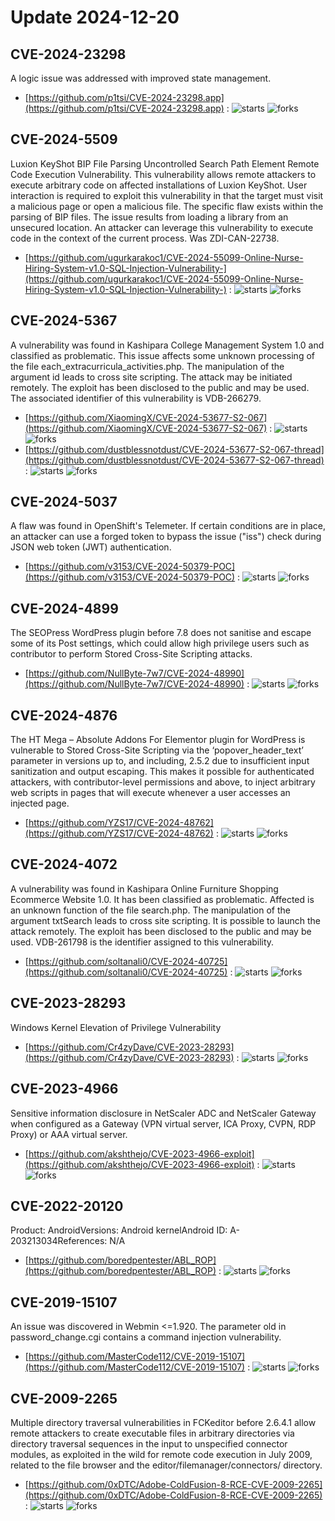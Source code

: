 # Update 2024-12-20
## CVE-2024-23298
 A logic issue was addressed with improved state management.

- [https://github.com/p1tsi/CVE-2024-23298.app](https://github.com/p1tsi/CVE-2024-23298.app) :  ![starts](https://img.shields.io/github/stars/p1tsi/CVE-2024-23298.app.svg) ![forks](https://img.shields.io/github/forks/p1tsi/CVE-2024-23298.app.svg)


## CVE-2024-5509
 Luxion KeyShot BIP File Parsing Uncontrolled Search Path Element Remote Code Execution Vulnerability. This vulnerability allows remote attackers to execute arbitrary code on affected installations of Luxion KeyShot. User interaction is required to exploit this vulnerability in that the target must visit a malicious page or open a malicious file. The specific flaw exists within the parsing of BIP files. The issue results from loading a library from an unsecured location. An attacker can leverage this vulnerability to execute code in the context of the current process. Was ZDI-CAN-22738.

- [https://github.com/ugurkarakoc1/CVE-2024-55099-Online-Nurse-Hiring-System-v1.0-SQL-Injection-Vulnerability-](https://github.com/ugurkarakoc1/CVE-2024-55099-Online-Nurse-Hiring-System-v1.0-SQL-Injection-Vulnerability-) :  ![starts](https://img.shields.io/github/stars/ugurkarakoc1/CVE-2024-55099-Online-Nurse-Hiring-System-v1.0-SQL-Injection-Vulnerability-.svg) ![forks](https://img.shields.io/github/forks/ugurkarakoc1/CVE-2024-55099-Online-Nurse-Hiring-System-v1.0-SQL-Injection-Vulnerability-.svg)


## CVE-2024-5367
 A vulnerability was found in Kashipara College Management System 1.0 and classified as problematic. This issue affects some unknown processing of the file each_extracurricula_activities.php. The manipulation of the argument id leads to cross site scripting. The attack may be initiated remotely. The exploit has been disclosed to the public and may be used. The associated identifier of this vulnerability is VDB-266279.

- [https://github.com/XiaomingX/CVE-2024-53677-S2-067](https://github.com/XiaomingX/CVE-2024-53677-S2-067) :  ![starts](https://img.shields.io/github/stars/XiaomingX/CVE-2024-53677-S2-067.svg) ![forks](https://img.shields.io/github/forks/XiaomingX/CVE-2024-53677-S2-067.svg)
- [https://github.com/dustblessnotdust/CVE-2024-53677-S2-067-thread](https://github.com/dustblessnotdust/CVE-2024-53677-S2-067-thread) :  ![starts](https://img.shields.io/github/stars/dustblessnotdust/CVE-2024-53677-S2-067-thread.svg) ![forks](https://img.shields.io/github/forks/dustblessnotdust/CVE-2024-53677-S2-067-thread.svg)


## CVE-2024-5037
 A flaw was found in OpenShift's Telemeter. If certain conditions are in place, an attacker can use a forged token to bypass the issue (&quot;iss&quot;) check during JSON web token (JWT) authentication.

- [https://github.com/v3153/CVE-2024-50379-POC](https://github.com/v3153/CVE-2024-50379-POC) :  ![starts](https://img.shields.io/github/stars/v3153/CVE-2024-50379-POC.svg) ![forks](https://img.shields.io/github/forks/v3153/CVE-2024-50379-POC.svg)


## CVE-2024-4899
 The SEOPress WordPress plugin before 7.8 does not sanitise and escape some of its Post settings, which could allow high privilege users such as contributor to perform Stored Cross-Site Scripting attacks.

- [https://github.com/NullByte-7w7/CVE-2024-48990](https://github.com/NullByte-7w7/CVE-2024-48990) :  ![starts](https://img.shields.io/github/stars/NullByte-7w7/CVE-2024-48990.svg) ![forks](https://img.shields.io/github/forks/NullByte-7w7/CVE-2024-48990.svg)


## CVE-2024-4876
 The HT Mega &#8211; Absolute Addons For Elementor plugin for WordPress is vulnerable to Stored Cross-Site Scripting via the &#8216;popover_header_text&#8217; parameter in versions up to, and including, 2.5.2 due to insufficient input sanitization and output escaping. This makes it possible for authenticated attackers, with contributor-level permissions and above, to inject arbitrary web scripts in pages that will execute whenever a user accesses an injected page.

- [https://github.com/YZS17/CVE-2024-48762](https://github.com/YZS17/CVE-2024-48762) :  ![starts](https://img.shields.io/github/stars/YZS17/CVE-2024-48762.svg) ![forks](https://img.shields.io/github/forks/YZS17/CVE-2024-48762.svg)


## CVE-2024-4072
 A vulnerability was found in Kashipara Online Furniture Shopping Ecommerce Website 1.0. It has been classified as problematic. Affected is an unknown function of the file search.php. The manipulation of the argument txtSearch leads to cross site scripting. It is possible to launch the attack remotely. The exploit has been disclosed to the public and may be used. VDB-261798 is the identifier assigned to this vulnerability.

- [https://github.com/soltanali0/CVE-2024-40725](https://github.com/soltanali0/CVE-2024-40725) :  ![starts](https://img.shields.io/github/stars/soltanali0/CVE-2024-40725.svg) ![forks](https://img.shields.io/github/forks/soltanali0/CVE-2024-40725.svg)


## CVE-2023-28293
 Windows Kernel Elevation of Privilege Vulnerability

- [https://github.com/Cr4zyDave/CVE-2023-28293](https://github.com/Cr4zyDave/CVE-2023-28293) :  ![starts](https://img.shields.io/github/stars/Cr4zyDave/CVE-2023-28293.svg) ![forks](https://img.shields.io/github/forks/Cr4zyDave/CVE-2023-28293.svg)


## CVE-2023-4966
 Sensitive information disclosure in NetScaler ADC and NetScaler Gateway when configured as a Gateway (VPN virtual server, ICA Proxy, CVPN, RDP Proxy) or AAA virtual server.

- [https://github.com/akshthejo/CVE-2023-4966-exploit](https://github.com/akshthejo/CVE-2023-4966-exploit) :  ![starts](https://img.shields.io/github/stars/akshthejo/CVE-2023-4966-exploit.svg) ![forks](https://img.shields.io/github/forks/akshthejo/CVE-2023-4966-exploit.svg)


## CVE-2022-20120
 Product: AndroidVersions: Android kernelAndroid ID: A-203213034References: N/A

- [https://github.com/boredpentester/ABL_ROP](https://github.com/boredpentester/ABL_ROP) :  ![starts](https://img.shields.io/github/stars/boredpentester/ABL_ROP.svg) ![forks](https://img.shields.io/github/forks/boredpentester/ABL_ROP.svg)


## CVE-2019-15107
 An issue was discovered in Webmin &lt;=1.920. The parameter old in password_change.cgi contains a command injection vulnerability.

- [https://github.com/MasterCode112/CVE-2019-15107](https://github.com/MasterCode112/CVE-2019-15107) :  ![starts](https://img.shields.io/github/stars/MasterCode112/CVE-2019-15107.svg) ![forks](https://img.shields.io/github/forks/MasterCode112/CVE-2019-15107.svg)


## CVE-2009-2265
 Multiple directory traversal vulnerabilities in FCKeditor before 2.6.4.1 allow remote attackers to create executable files in arbitrary directories via directory traversal sequences in the input to unspecified connector modules, as exploited in the wild for remote code execution in July 2009, related to the file browser and the editor/filemanager/connectors/ directory.

- [https://github.com/0xDTC/Adobe-ColdFusion-8-RCE-CVE-2009-2265](https://github.com/0xDTC/Adobe-ColdFusion-8-RCE-CVE-2009-2265) :  ![starts](https://img.shields.io/github/stars/0xDTC/Adobe-ColdFusion-8-RCE-CVE-2009-2265.svg) ![forks](https://img.shields.io/github/forks/0xDTC/Adobe-ColdFusion-8-RCE-CVE-2009-2265.svg)

